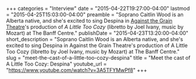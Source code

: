 +++
categories = "Interview"
date = "2015-04-22T19:27:00-04:00"
lastmod = "2015-04-25T15:03:00-04:00"
preamble = "Soprano Caitlin Wood is an Alberta native, and she's excited to sing Despina in [Against the Grain Theatre](http://againstthegraintheatre.com/)'s production of *A Little Too Cozy* (libretto by Joel Ivany, music by Mozart) at The Banff Centre."
publishDate = "2015-04-23T13:20:00-04:00"
short_description = "Soprano Caitlin Wood is an Alberta native, and she&#039;s excited to sing Despina in Against the Grain Theatre&#039;s production of A Little Too Cozy (libretto by Joel Ivany, music by Mozart) at The Banff Centre."
slug = "meet-the-cast-of-a-little-too-cozy-despina"
title = "Meet the cast of A Little Too Cozy: Despina"
youtube_url = "https://www.youtube.com/watch?v=3A5TFYMwPf8"
+++


